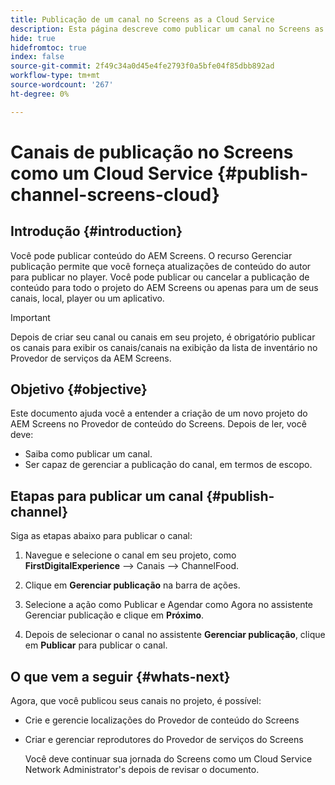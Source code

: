 ```yaml
---
title: Publicação de um canal no Screens as a Cloud Service
description: Esta página descreve como publicar um canal no Screens as a Cloud Service.
hide: true
hidefromtoc: true
index: false
source-git-commit: 2f49c34a0d45e4fe2793f0a5bfe04f85dbb892ad
workflow-type: tm+mt
source-wordcount: '267'
ht-degree: 0%

---
```



# Canais de publicação no Screens como um Cloud Service {#publish-channel-screens-cloud}

## Introdução {#introduction}

Você pode publicar conteúdo do AEM Screens. O recurso Gerenciar publicação permite que você forneça atualizações de conteúdo do autor para publicar no player. Você pode publicar ou cancelar a publicação de conteúdo para todo o projeto do AEM Screens ou apenas para um de seus canais, local, player ou um aplicativo.

>[!IMPORTANT]
>Depois de criar seu canal ou canais em seu projeto, é obrigatório publicar os canais para exibir os canais/canais na exibição da lista de inventário no Provedor de serviços da AEM Screens.

## Objetivo {#objective}

Este documento ajuda você a entender a criação de um novo projeto do AEM Screens no Provedor de conteúdo do Screens. Depois de ler, você deve:

* Saiba como publicar um canal.
* Ser capaz de gerenciar a publicação do canal, em termos de escopo.

## Etapas para publicar um canal {#publish-channel}

Siga as etapas abaixo para publicar o canal:

1. Navegue e selecione o canal em seu projeto, como **FirstDigitalExperience** —> Canais —> ChannelFood.

1. Clique em **Gerenciar publicação** na barra de ações.

1. Selecione a ação como Publicar e Agendar como Agora no assistente Gerenciar publicação e clique em **Próximo**.

1. Depois de selecionar o canal no assistente **Gerenciar publicação**, clique em **Publicar** para publicar o canal.


## O que vem a seguir {#whats-next}

Agora, que você publicou seus canais no projeto, é possível:

* Crie e gerencie localizações do Provedor de conteúdo do Screens
* Criar e gerenciar reprodutores do Provedor de serviços do Screens

   Você deve continuar sua jornada do Screens como um Cloud Service Network Administrator&#39;s depois de revisar o documento.